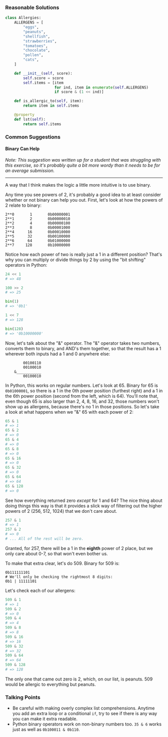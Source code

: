 ### Reasonable Solutions

```python
class Allergies:
    ALLERGENS = [
        "eggs",
        "peanuts",
        "shellfish",
        "strawberries",
        "tomatoes",
        "chocolate",
        "pollen",
        "cats",
    ]

    def __init__(self, score):
        self.score = score
        self.items = [item
                      for ind, item in enumerate(self.ALLERGENS)
                      if score & (1 << ind)]

    def is_allergic_to(self, item):
        return item in self.items

    @property
    def lst(self):
        return self.items
```

### Common Suggestions

#### Binary Can Help

*Note: This suggestion was written up for a student that was struggling with this exercise, so it's probably quite a bit more wordy than it needs to be for an average submission.*

---

A way that I think makes the logic a little more intuitive is to use binary.

Any time you see powers of 2, it's probably a good idea to at least consider whether or not binary can help you out. First, let's look at how the powers of 2 relate to binary:

```
2**0       1       0b00000001
2**1       2       0b00000010
2**2       4       0b00000100
2**3       8       0b00001000
2**4      16       0b00010000
2**5      32       0b00100000
2**6      64       0b01000000
2**7     128       0b10000000
```

Notice how each power of two is really just a 1 in a different position? That's why you can multiply or divide things by 2 by using the "bit shifting" operators in Python:

```python
24 << 1
# => 48

100 >> 2
# => 25

bin(1)
# => '0b1'

1 << 7
# => 128

bin(128)
# => '0b10000000'
```

Now, let's talk about the "&" operator. The "&" operator takes two numbers, converts them to binary, and AND's them together, so that the result has a 1 wherever both inputs had a 1 and 0 anywhere else:

```
        00100110
        00100010
    &___________
        00100010
```

In Python, this works on regular numbers. Let's look at 65. Binary for 65 is `0b01000001`, so there is a 1 in the 0th power position (furthest right) and a 1 in the 6th power position (second from the left, which is 64). You'll note that, even though 65 is also larger than 2, 4, 8, 16, and 32, those numbers won't show up as allergens, because there's no 1 in those positions. So let's take a look at what happens when we "&" 65 with each power of 2:

```python
65 & 1
# => 1
65 & 2
# => 0
65 & 4
# => 0
65 & 8
# => 0
65 & 16
# => 0
65 & 32
# => 0
65 & 64
# => 64
65 & 128
# => 0
```

See how everything returned zero *except* for 1 and 64? The nice thing about doing things this way is that it provides a slick way of filtering out the higher powers of 2 (256, 512, 1024) that we don't care about.

```python
257 & 1
# => 1
257 & 2
# => 0
# ... All of the rest will be zero.
```

Granted, for 257, there will be a 1 in the **eighth** power of 2 place, but we only care about 0-7, so that won't even bother us.

To make that extra clear, let's do 509. Binary for 509 is:

```
0b111111101
# We'll only be checking the rightmost 8 digits:
0b1 | 11111101
```

Let's check each of our allergens:

```python
509 & 1
# => 1
509 & 2
# => 0
509 & 4
# => 4
509 & 8
# => 8
509 & 16
# => 16
509 & 32
# => 32
509 & 64
# => 64
509 & 128
# => 128
```

The only one that came out zero is 2, which, on our list, is peanuts. 509 would be allergic to everything but peanuts.

### Talking Points

 - Be careful with making overly complex list comprehensions.  Anytime you add an extra loop or a conditional `if`, try to see if there is any way you can make it extra readable.
 - Python binary operators work on non-binary numbers too.  `35 & 6` works just as well as `0b100011 & 0b110`.